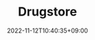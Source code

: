 ---
title: "Drugstore"
date: 2022-11-12T10:40:35+09:00
tags: ["people", "bicycles", "japan", "tokyo", "urban_scenery", "people", "vehicles"]
location: "Somewhere in Saitama City"
imageUrl: "https://files.yfxu.net/DSCF5190_01febf99a13a29dffbc51a45bc214985.jpg"
width: 4310
height: 2870
---